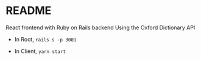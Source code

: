 # README

React frontend with Ruby on Rails backend
Using the Oxford Dictionary API

* In Root, `rails s -p 3001`

* In Client, `yarn start`
